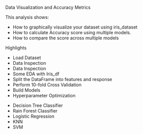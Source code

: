 Data Visualization and Accuracy Metrics

This analysis shows:
* How to graphically visualize your dataset using iris_dataset
* How to calculate Accuracy score using multiple models.
* How to compare the score across multiple models

Highlights

* Load Dataset
* Data Inspection
* Data Inspection
* Some EDA with Iris_df
* Split the DataFrame into features and response
* Perform 10-fold Cross Validation
* Build Models
* Hyperparameter Optimization
 - Decision Tree Classifier
 - Rain Forest Classifier
 - Logistic Regression
 - KNN
 - SVM 
